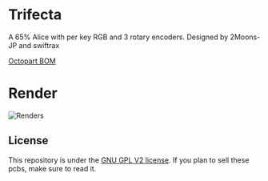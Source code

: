 # Trifecta

A 65% Alice with per key RGB and 3 rotary encoders. Designed by 2Moons-JP and swiftrax


[Octopart BOM](https://octopart.com/bom-tool/yVI4pxNs)

# Render

![Renders](https://github.com/swiftrax/Trifecta/blob/master/Case/Trifecta%20Case%20rev0.3/Final%20Renders/PCISO.png)

## License

This repository is under the [GNU GPL V2 license](https://github.com/swiftrax/Trifecta/blob/master/LICENSE). If you plan to sell these pcbs, make sure to read it.

